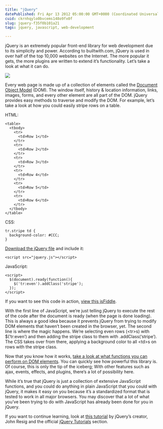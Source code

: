 ```yaml
---
title: "jQuery"
datePublished: Fri Apr 13 2012 05:00:00 GMT+0000 (Coordinated Universal Time)
cuid: ckrnhqylo0bvcems148o9fx0f
slug: jquery-f35f0b101a21
tags: jquery, javascript, web-development

---
```



jQuery is an extremely popular front-end library for web development due to its simplicity and power. According to builtwith.com, jQuery is used in over half of the top 10,000 websites on the Internet. The more popular it gets, the more plugins are written to extend it’s functionality. Let’s take a look at what it can do.

![](https://cdn.hashnode.com/res/hashnode/image/upload/v1627409957038/vRj9CQ5CW.png)

Every web page is made up of a collection of elements called the [Document Object Model](http://en.wikipedia.org/wiki/Document_Object_Model) (DOM). The window itself, history & location information, links, images, forms, and every other element are all part of the DOM. jQuery provides easy methods to traverse and modify the DOM. For example, let’s take a look at how you could easily stripe rows on a table.

HTML:

```
<table>
  <tbody>
    <tr>
      <td>Row 1</td>
    </tr>
    <tr>
      <td>Row 2</td>
    </tr>
    <tr>
      <td>Row 3</td>
    </tr>
    <tr>
      <td>Row 4</td>
    </tr>
    <tr>
      <td>Row 5</td>
    </tr>
    <tr>
      <td>Row 6</td>
    </tr>
  </tbody>
</table>
```


CSS:

```
tr.stripe td {
  background-color: #CCC;
}
```


[Download the jQuery file](http://code.jquery.com/jquery-latest.min.js) and include it:

```
<script src="jquery.js"></script>
```


JavaScript:

```
<script>
  $(document).ready(function(){
    $('tr:even').addClass('stripe');
  });
</script>
```


If you want to see this code in action, [view this jsFiddle](http://jsfiddle.net/cHVQP/).

With the first line of JavaScript, we’re just telling jQuery to execute the rest of the code after the document is ready (when the page is done loading). This is always a good idea because it prevents jQuery from trying to modify DOM elements that haven’t been created in the browser, yet. The second line is where the magic happens. We’re selecting even rows (&lt;tr&gt;s) with $(‘tr:even’) and then adding the stripe class to them with .addClass(‘stripe’). The CSS takes over from there, applying a background color to all &lt;td&gt;s on rows with the stripe class.

Now that you know how it works, [take a look at what functions you can perform on DOM elements](http://apijquery.com/category/manipulation/). You can quickly see how powerful this library is. Of course, this is only the tip of the iceberg; With other features such as ajax, events, effects, and plugins, there’s a lot of possibility here.

While it’s true that jQuery is just a collection of extensive JavaScript functions, and you could do anything in plain JavaScript that you could with jQuery, it makes it easy on you because it’s a standardized format that is tested to work in all major browsers. You may discover that a lot of what you’ve been trying to do with JavaScript has already been done for you in jQuery.

If you want to continue learning, look at [this tutorial](http://docs.jquery.com/Tutorials:How_jQuery_Works) by jQuery’s creator, John Resig and the official [jQuery Tutorials](http://docs.jquery.com/Tutorials) section.